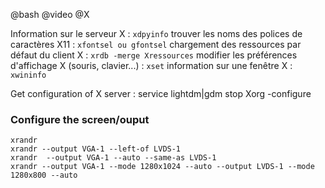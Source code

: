 @bash
@video
@X

Information sur le serveur X                                : `xdpyinfo`
trouver les noms des polices de caractères X11              : `xfontsel ou gfontsel`
chargement des ressources par défaut du client X            : `xrdb -merge Xressources`
modifier les préférences d'affichage X (souris, clavier...) : `xset`
information sur une fenêtre X : `xwininfo`

Get configuration of X server : 
    service lightdm|gdm stop
    Xorg -configure


### Configure the screen/ouput

	xrandr
	xrandr --output VGA-1 --left-of LVDS-1
	xrandr  --output VGA-1 --auto --same-as LVDS-1
	xrandr --output VGA-1 --mode 1280x1024 --auto --output LVDS-1 --mode 1280x800 --auto
    
